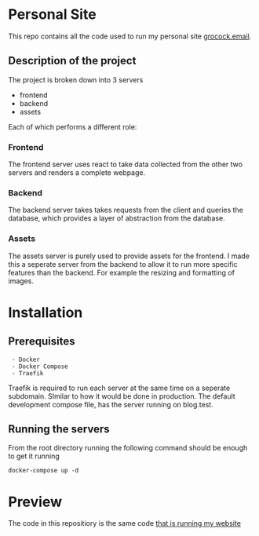 # Personal Site

This repo contains all the code used to run my personal site [grocock.email](https://grocock.email).

## Description of the project
The project is broken down into 3 servers

 - frontend
 - backend
 - assets

Each of which performs a different role:
### Frontend
The frontend server uses react to take data collected from the other two servers and renders a complete webpage.
### Backend
The backend server takes takes requests from the client and queries the database, which provides a layer of abstraction from the database.
### Assets
The assets server is purely used to provide assets for the frontend. I made this a seperate server from the backend to allow it to run more specific features than the backend. For example the resizing and formatting of images. 

# Installation
## Prerequisites

     - Docker
     - Docker Compose
     - Traefik
Traefik is required to run each server at the same time on a seperate subdomain. SImilar to how it would be done in production. The default development compose file, has the server running on blog.test.
## Running the servers

From the root directory running the following command should be enough to get it running

    docker-compose up -d

# Preview
The code in this repositiory is the same code [that is running my website](https://grocock.email) 
